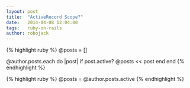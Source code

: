 ```yaml
---
layout: post
title:  "ActiveRecord Scope?"
date:   2014-04-08 12:04:00
tags:   ruby-on-rails
author: robojack
---
```



{% highlight ruby %}
@posts = []
  
@author.posts.each do |post|
  if post.active?
    @posts << post
  end
end
{% endhighlight %}

{% highlight ruby %}
@posts = @author.posts.active
{% endhighlight %}
